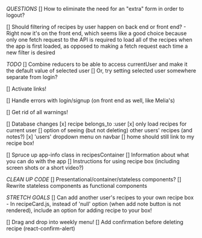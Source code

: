 *QUESTIONS*
[] How to eliminate the need for an "extra" form in order to logout?

[] Should filtering of recipes by user happen on back end or front end?
    - Right now it's on the front end, which seems like a good choice because only one fetch request to the API is required to load all of the recipes when the app is first loaded, as opposed to making a fetch request each time a new filter is desired

*TODO*
[] Combine reducers to be able to access currentUser and make it the default value of selected user 
    [] Or, try setting selected user somewhere separate from login?

[] Activate links!

[] Handle errors with login/signup (on front end as well, like Melia's)

[] Get rid of all warnings!

[] Database changes
    [x] recipe belongs_to :user
    [x] only load recipes for current user
    [] option of seeing (but not deleting) other users' recipes (and notes?)
        [x] 'users' dropdown menu on navbar
        [] home should still link to my recipe box!


[] Spruce up app-info class in recipesContainer
    [] Information about what you can do with the app
    [] Instructions for using recipe box (including screen shots or a short video?)

*CLEAN UP CODE*
[] Presentational/container/stateless components?
[] Rewrite stateless components as functional components

*STRETCH GOALS*
[] Can add another user's recipes to your own recipe box
    - In recipeCard.js, instead of 'null' option (when add note button is not rendered), include an option for adding recipe to your box!

[] Drag and drop into weekly menu!
[] Add confirmation before deleting recipe (react-confirm-alert)

